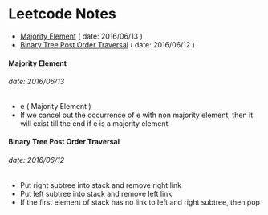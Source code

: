 # Leetcode Notes

- [Majority Element](#majority-element) ( date: 2016/06/13 )
- [Binary Tree Post Order Traversal](#binary-tree-post-order-traversal) ( date: 2016/06/12 )


#### Majority Element

###### date: 2016/06/13

- e ( Majority Element )
- If we cancel out the occurrence of e with non majority element, then it will exist till the end if e is a majority element


#### Binary Tree Post Order Traversal

###### date: 2016/06/12

- Put right subtree into stack and remove right link
- Put left subtree into stack and remove left link
- If the first element of stack has no link to left and right subtree, then pop
